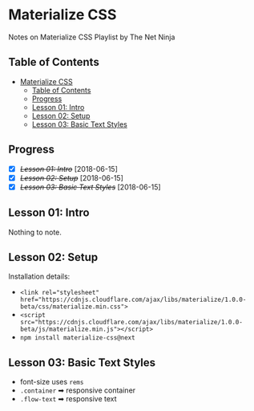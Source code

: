 # Materialize CSS

Notes on Materialize CSS Playlist by The Net Ninja

## Table of Contents

<!-- TOC -->

- [Materialize CSS](#materialize-css)
  - [Table of Contents](#table-of-contents)
  - [Progress](#progress)
  - [Lesson 01: Intro](#lesson-01-intro)
  - [Lesson 02: Setup](#lesson-02-setup)
  - [Lesson 03: Basic Text Styles](#lesson-03-basic-text-styles)

<!-- /TOC -->

## Progress

- [X] ~~*Lesson 01: Intro*~~ [2018-06-15]
- [X] ~~*Lesson 02: Setup*~~ [2018-06-15]
- [X] ~~*Lesson 03: Basic Text Styles*~~ [2018-06-15]

## Lesson 01: Intro

Nothing to note.

## Lesson 02: Setup

Installation details:

- `<link rel="stylesheet" href="https://cdnjs.cloudflare.com/ajax/libs/materialize/1.0.0-beta/css/materialize.min.css">`
- `<script src="https://cdnjs.cloudflare.com/ajax/libs/materialize/1.0.0-beta/js/materialize.min.js"></script>`
- `npm install materialize-css@next`

## Lesson 03: Basic Text Styles

- font-size uses `rems`
- `.container` ➡ responsive container
- `.flow-text` ➡ responsive text
